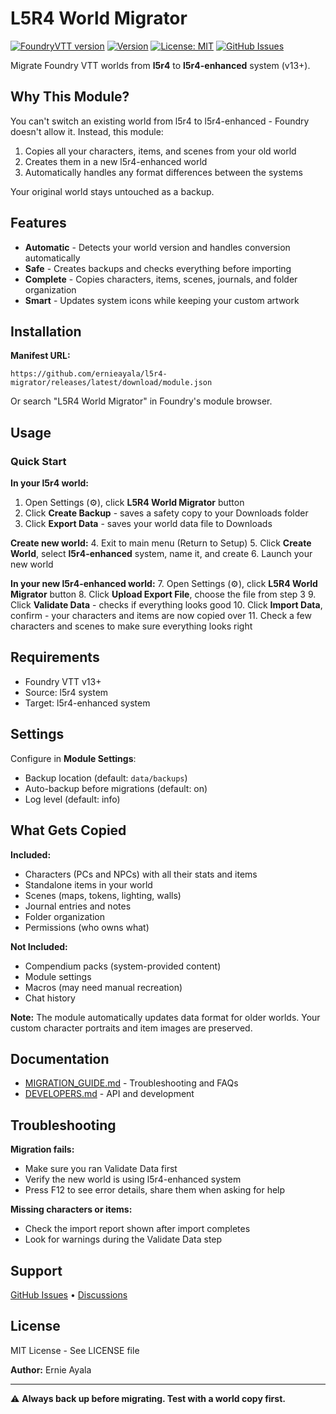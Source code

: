 # L5R4 World Migrator

[![FoundryVTT version](https://img.shields.io/badge/FVTT-v13.x-informational)](https://foundryvtt.com/)
[![Version](https://img.shields.io/badge/Version-1.0.0-blue)](https://github.com/ernieayala/l5r4-migrator/releases)
[![License: MIT](https://img.shields.io/badge/License-MIT-yellow.svg)](LICENSE)
[![GitHub Issues](https://img.shields.io/github/issues/ernieayala/l5r4-migrator)](https://github.com/ernieayala/l5r4-migrator/issues)

Migrate Foundry VTT worlds from **l5r4** to **l5r4-enhanced** system (v13+).

## Why This Module?

You can't switch an existing world from l5r4 to l5r4-enhanced - Foundry doesn't allow it. Instead, this module:

1. Copies all your characters, items, and scenes from your old world
2. Creates them in a new l5r4-enhanced world
3. Automatically handles any format differences between the systems

Your original world stays untouched as a backup.

## Features

- **Automatic** - Detects your world version and handles conversion automatically
- **Safe** - Creates backups and checks everything before importing
- **Complete** - Copies characters, items, scenes, journals, and folder organization
- **Smart** - Updates system icons while keeping your custom artwork

## Installation

**Manifest URL:**

```
https://github.com/ernieayala/l5r4-migrator/releases/latest/download/module.json
```

Or search "L5R4 World Migrator" in Foundry's module browser.

## Usage

### Quick Start

**In your l5r4 world:**

1. Open Settings (⚙️), click **L5R4 World Migrator** button
2. Click **Create Backup** - saves a safety copy to your Downloads folder
3. Click **Export Data** - saves your world data file to Downloads

**Create new world:** 4. Exit to main menu (Return to Setup) 5. Click **Create World**, select **l5r4-enhanced** system, name it, and create 6. Launch your new world

**In your new l5r4-enhanced world:** 7. Open Settings (⚙️), click **L5R4 World Migrator** button 8. Click **Upload Export File**, choose the file from step 3 9. Click **Validate Data** - checks if everything looks good 10. Click **Import Data**, confirm - your characters and items are now copied over 11. Check a few characters and scenes to make sure everything looks right

## Requirements

- Foundry VTT v13+
- Source: l5r4 system
- Target: l5r4-enhanced system

## Settings

Configure in **Module Settings**:

- Backup location (default: `data/backups`)
- Auto-backup before migrations (default: on)
- Log level (default: info)

## What Gets Copied

**Included:**

- Characters (PCs and NPCs) with all their stats and items
- Standalone items in your world
- Scenes (maps, tokens, lighting, walls)
- Journal entries and notes
- Folder organization
- Permissions (who owns what)

**Not Included:**

- Compendium packs (system-provided content)
- Module settings
- Macros (may need manual recreation)
- Chat history

**Note:** The module automatically updates data format for older worlds. Your custom character portraits and item images are preserved.

## Documentation

- [MIGRATION_GUIDE.md](MIGRATION_GUIDE.md) - Troubleshooting and FAQs
- [DEVELOPERS.md](DEVELOPERS.md) - API and development

## Troubleshooting

**Migration fails:**

- Make sure you ran Validate Data first
- Verify the new world is using l5r4-enhanced system
- Press F12 to see error details, share them when asking for help

**Missing characters or items:**

- Check the import report shown after import completes
- Look for warnings during the Validate Data step

## Support

[GitHub Issues](https://github.com/ernieayala/l5r4-migrator/issues) • [Discussions](https://github.com/ernieayala/l5r4-migrator/discussions)

## License

MIT License - See LICENSE file

**Author:** Ernie Ayala

---

⚠️ **Always back up before migrating. Test with a world copy first.**
